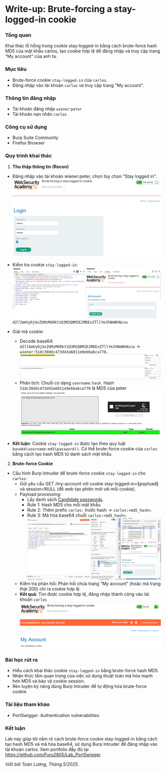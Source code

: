 # Write-up: Brute-forcing a stay-logged-in cookie

### Tổng quan
Khai thác lỗ hổng trong cookie stay-logged-in bằng cách brute-force hash MD5 của mật khẩu carlos, tạo cookie hợp lệ để đăng nhập và truy cập trang "My account" của anh ta.

### Mục tiêu
- Brute-force cookie `stay-logged-in` của `carlos`.
- Đăng nhập vào tài khoản `carlos` và truy cập trang "My account".

### Thông tin đăng nhập
- Tài khoản đăng nhập `wiener`:`peter`
- Tài khoản nạn nhân `carlos`

### Công cụ sử dụng
- Burp Suite Community
- Firefox Browser

### Quy trình khai thác
1. **Thu thập thông tin (Recon)**
- Đăng nhập vào tài khoản wiener:peter, chọn tùy chọn "Stay logged in".
    ![login](./images/login.png)
- Kiểm tra cookie `stay-logged-in`: 
    ![cookie](./images/cookie.png)
    `d2llbmVyOjUxZGMzMGRkYzQ3M2Q0M2E2MDExZTllYmJhNmNhNzcw` 

- Giải mã cookie:
    - Decode base64: `d2llbmVyOjUxZGMzMGRkYzQ3M2Q0M2E2MDExZTllYmJhNmNhNzcw` → `wiener:51dc30ddc473d43a6011e9ebba6ca770.`
        ![decode](./images/decode.png)
    - Phân tích: Chuỗi có dạng `username:hash`. Hash `51dc30ddc473d43a6011e9ebba6ca770` là MD5 của peter
        ![decode](./images/hash.png)

- **Kết luận**: Cookie `stay-logged-in` được tạo theo quy luật `base64(username:md5(password))`. Có thể brute-force cookie của `carlos` bằng cách tạo hash MD5 từ danh sách mật khẩu.

2. **Brute-force Cookie**
- Cấu hình Burp Intruder để brute-force cookie `stay-logged-in` cho `carlos`:
    - Gửi yêu cầu GET /my-account với cookie stay-logged-in=§payload§ và session=NULL (để web tạo phiên mới với mỗi cookie).
    - Payload processing:
        - Lấy danh sách [Candidate passwords](https://portswigger.net/web-security/authentication/auth-lab-passwords).
        - Rule 1: Hash MD5 cho mỗi mật khẩu.
        - Rule 2: Thêm prefix `carlos:` trước hash → `carlos:<md5_hash>`.
        - Rule 3: Mã hóa base64 chuỗi `carlos:<md5_hash>`.
        ![payload](./images/payload.png)
    - Kiểm tra phản hồi: Phản hồi chứa trang "My account" (hoặc mã trạng thái 200) chỉ ra cookie hợp lệ.
    - **Kết quả**: Tìm được cookie hợp lệ, đăng nhập thành công vào tài khoản `carlos`
        ![login](./images/login_success.png)

### Bài học rút ra
- Hiểu cách khai thác cookie `stay-logged-in` bằng brute-force hash MD5.
- Nhận thức tầm quan trọng của việc sử dụng thuật toán mã hóa mạnh hơn MD5 và bảo vệ cookie session.
- Rèn luyện kỹ năng dùng Burp Intruder để tự động hóa brute-force cookie.

### Tài liệu tham khảo
- PortSwigger: Authentication vulnerabilities

### Kết luận
Lab này giúp tôi nắm rõ cách brute-force cookie stay-logged-in bằng cách tạo hash MD5 và mã hóa base64, sử dụng Burp Intruder để đăng nhập vào tài khoản carlos.  Xem portfolio đầy đủ tại https://github.com/Furu2805/Lab_PortSwigger 

*Viết bởi Toàn Lương, Tháng 5/2025*.